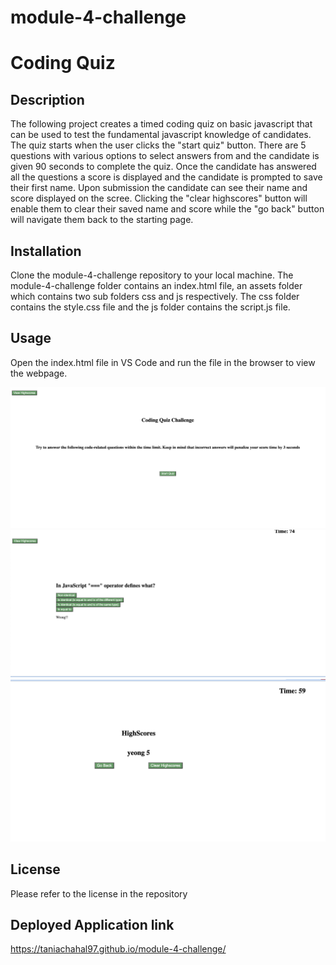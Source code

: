 # module-4-challenge
# Coding Quiz

## Description

The following project creates a timed coding quiz on basic javascript that can be used to test the fundamental javascript knowledge of candidates. The quiz starts when the user clicks the "start quiz" button. There are 5 questions with various options to select answers from and the candidate is given 90 seconds to complete the quiz. Once the candidate has answered all the questions a score is displayed and the candidate is prompted to save their first name. Upon submission the candidate can see their name and score displayed on the scree. Clicking the "clear highscores" button will enable them to clear their saved name and score while the "go back" button will navigate them back to the starting page.


## Installation

Clone the module-4-challenge repository to your local machine. The module-4-challenge folder contains an index.html file, an assets folder which contains two sub folders css and js respectively. The css folder contains the  style.css file and the js folder contains the script.js file. 

## Usage

Open the index.html file in VS Code and run the file in the browser to view the webpage. 

![portfolio image 1](./images/image-1.png)
![portfolio image 3](./images/image-2.png)
![portfolio image 2](./images/image-3.png)


## License

Please refer to the license in the repository

## Deployed Application link
https://taniachahal97.github.io/module-4-challenge/